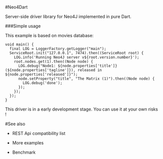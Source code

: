 #Neo4Dart  
  
Server-side driver library for Neo4J implemented in pure Dart.  
  
###Simple usage   
  
This example is based on movies database:  
  
    void main() {  
      final LOG = LoggerFactory.getLogger("main");  
      ServiceRoot.init("127.0.0.1", 7474).then((ServiceRoot root) {  
        LOG.info('Running Neo4J server v${root.version.number}');  
        root.nodes.get(1).then((Node node) {  
          LOG.debug("Node1: ${node.properties['title']} (${node.properties['tagline']}), released in ${node.properties['released']}");  
          node.setProperty("title", "The Matrix (1)").then((Node node) {  
            LOG.debug('done');  
          });  
        });  
      });  
    }  
  
This driver is in a early development stage. You can use it at your own risks !  
  
#See also  
  
- REST Api compatibility list  
  
- More examples  
  
- Benchmark
 
